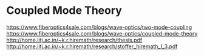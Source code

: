 # Coupled Mode Theory

<https://www.fiberoptics4sale.com/blogs/wave-optics/two-mode-coupling>
<https://www.fiberoptics4sale.com/blogs/wave-optics/coupled-mode-theory>
<http://home.iitj.ac.in/~k.r.hiremath/research/thesis.pdf>
<http://home.iitj.ac.in/~k.r.hiremath/research/stoffer_hiremath_I_3.pdf>